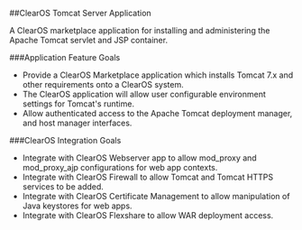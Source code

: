 ##ClearOS Tomcat Server Application

A ClearOS marketplace application for installing and administering the Apache Tomcat servlet and JSP container.

###Application Feature Goals

- Provide a ClearOS Marketplace application which installs Tomcat 7.x and other requirements onto a ClearOS system.
- The ClearOS application will allow user configurable environment settings for Tomcat's runtime.
- Allow authenticated access to the Apache Tomcat deployment manager, and host manager interfaces.

###ClearOS Integration Goals
- Integrate with ClearOS Webserver app to allow mod\_proxy and mod\_proxy\_ajp configurations for web app contexts.
- Integrate with ClearOS Firewall to allow Tomcat and Tomcat HTTPS services to be added.
- Integrate with ClearOS Certificate Management to allow manipulation of Java keystores for web apps.
- Integrate with ClearOS Flexshare to allow WAR deployment access.
